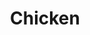 ---
title: "Chicken"
description: ""
price_s: ""
price_l: ""
price_lg: "4.50"
weight: "1"
hidden: true
---